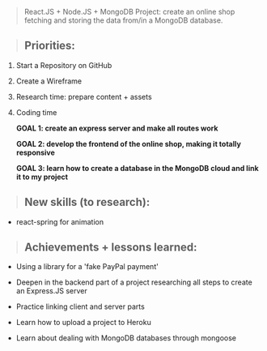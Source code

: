 
> React.JS + Node.JS + MongoDB Project: create an online shop fetching and storing the data from/in a MongoDB database.


> ## Priorities:

1. Start a Repository on GitHub
2. Create a Wireframe
3. Research time: prepare content + assets
4. Coding time

    **GOAL 1: create an express server and make all routes work**

    **GOAL 2: develop the frontend of the online shop, making it totally responsive**

    **GOAL 3: learn how to create a database in the MongoDB cloud and link it to my project**
    

> ## New skills (to research):

- react-spring for animation

> ## Achievements + lessons learned:

- Using a library for a 'fake PayPal payment'

- Deepen in the backend part of a project researching all steps to create an Express.JS server

- Practice linking client and server parts

- Learn how to upload a project to Heroku

- Learn about dealing with MongoDB databases through mongoose

